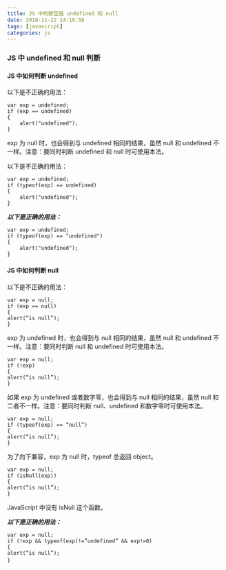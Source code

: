 ```yaml
---
title: JS 中判断空值 undefined 和 null
date: 2018-11-22 14:18:58
tags: [javascript]
categories: js
---
```



### JS 中 undefined 和 null 判断


####  JS 中如何判断 undefined
以下是不正确的用法：

```
var exp = undefined;
if (exp == undefined)
{
    alert("undefined");
}
```

exp 为 null 时，也会得到与 undefined 相同的结果，虽然 null 和 undefined 不一样。注意：要同时判断 undefined 和 null 时可使用本法。

以下是不正确的用法：

```
var exp = undefined;
if (typeof(exp) == undefined)
{
    alert("undefined");
}
```

***以下是正确的用法：***
<!-- more -->
```
var exp = undefined;
if (typeof(exp) == "undefined")
{
    alert("undefined");
}
```

####  JS 中如何判断 null

以下是不正确的用法：

```
var exp = null; 
if (exp == null) 
{ 
alert(“is null”); 
}
```

exp 为 undefined 时，也会得到与 null 相同的结果，虽然 null 和 undefined 不一样。注意：要同时判断 null 和 undefined 时可使用本法。
```
var exp = null; 
if (!exp) 
{ 
alert(“is null”); 
}
```
如果 exp 为 undefined 或者数字零，也会得到与 null 相同的结果，虽然 null 和二者不一样。注意：要同时判断 null、undefined 和数字零时可使用本法。

```
var exp = null; 
if (typeof(exp) == “null”) 
{ 
alert(“is null”); 
}
```

为了向下兼容，exp 为 null 时，typeof 总返回 object。


```
var exp = null; 
if (isNull(exp)) 
{ 
alert(“is null”); 
}
```
JavaScript 中没有 isNull 这个函数。

***以下是正确的用法：***

```
var exp = null; 
if (!exp && typeof(exp)!=”undefined” && exp!=0) 
{ 
alert(“is null”); 
}　
```